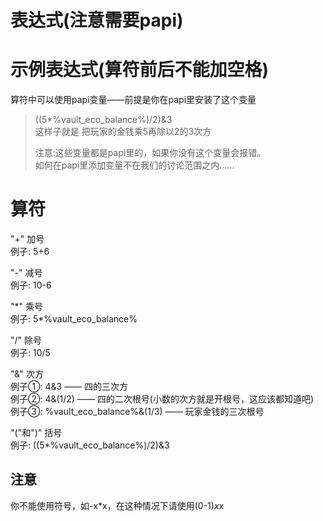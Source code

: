 # 表达式(注意需要papi)
# 示例表达式(算符前后不能加空格)  
算符中可以使用papi变量——前提是你在papi里安装了这个变量
> ((5*%vault_eco_balance%)/2)&3  
> 这样子就是 把玩家的金钱乘5再除以2的3次方  
>
> 注意:这些变量都是papi里的，如果你没有这个变量会报错。  
> 如何在papi里添加变量不在我们的讨论范围之内……  

# 算符 
"+" 加号  
例子: 5+6

"-" 减号  
例子: 10-6

"\*" 乘号  
例子: 5*%vault_eco_balance%  

"/" 除号  
例子: 10/5  

"&" 次方  
例子①: 4&3 —— 四的三次方  
例子②: 4&(1/2) —— 四的二次根号(小数的次方就是开根号，这应该都知道吧)  
例子③: %vault_eco_balance%&(1/3) —— 玩家金钱的三次根号

"("和")" 括号  
例子: ((5*%vault_eco_balance%)/2)&3 

## 注意
你不能使用符号，如-x*x，在这种情况下请使用(0-1)*x*x

